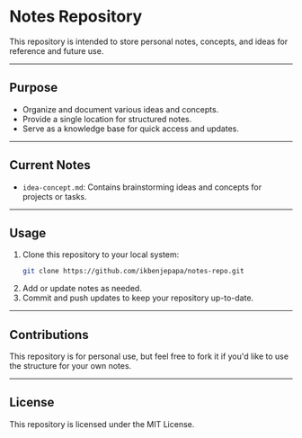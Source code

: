 # Notes Repository

This repository is intended to store personal notes, concepts, and ideas for reference and future use.

---

## Purpose 
- Organize and document various ideas and concepts.
- Provide a single location for structured notes.
- Serve as a knowledge base for quick access and updates.

---

## Current Notes
- `idea-concept.md`: Contains brainstorming ideas and concepts for projects or tasks.

---
 
## Usage
1. Clone this repository to your local system:
   ```bash
   git clone https://github.com/ikbenjepapa/notes-repo.git
   ```
2. Add or update notes as needed.
3. Commit and push updates to keep your repository up-to-date.

---

## Contributions
This repository is for personal use, but feel free to fork it if you'd like to use the structure for your own notes.

---

## License
This repository is licensed under the MIT License.
